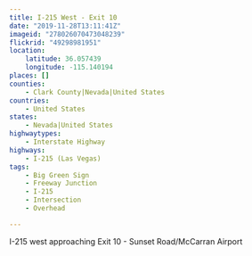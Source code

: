 ```yaml
---
title: I-215 West - Exit 10
date: "2019-11-28T13:11:41Z"
imageid: "278026070473048239"
flickrid: "49298981951"
location:
    latitude: 36.057439
    longitude: -115.140194
places: []
counties:
    - Clark County|Nevada|United States
countries:
    - United States
states:
    - Nevada|United States
highwaytypes:
    - Interstate Highway
highways:
    - I-215 (Las Vegas)
tags:
    - Big Green Sign
    - Freeway Junction
    - I-215
    - Intersection
    - Overhead

---
```

I-215 west approaching Exit 10 - Sunset Road/McCarran Airport